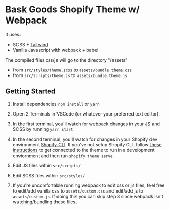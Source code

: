 # Bask Goods Shopify Theme w/ Webpack

It uses:
- SCSS + [Tailwind](https://tailwindcss.com/)
- Vanilla Javascript with webpack + babel

The compiled files css/js will go to the directory "/assets"

- from `src/styles/theme.scss` to `assets/bundle.theme.css`
- from `src/scripts/theme.js` to `assets/bundle.theme.js`

## Getting Started

1. Install dependencies
`npm install` or `yarn`

2. Open 2 Terminals in VSCode (or whatever your preferred text editor).

3. In the first terminal, you'll watch for webpack changes in your JS and SCSS by running `yarn start`

4. In the second terminal, you'll watch for changes in your Shopify dev environment [Shopify CLI](https://shopify.dev/themes/tools/cli). If you've not setup Shopify CLI, follow [these instructions](https://shopify.dev/themes/tools/cli/getting-started) to get connected to the theme to run in a development enviornment and then run `shopify theme serve` 

5. Edit JS files within `src/scripts/`

6. Edit SCSS files within `src/styles/`

7. If you're uncomfortable running webpack to edit css or js files, feel free to edit/add vanilla css to `assets/custom.css` and edit/add js to `assets/custom.js`. If doing this you can skip step 3 since webpack isn't watching/bundling these files.